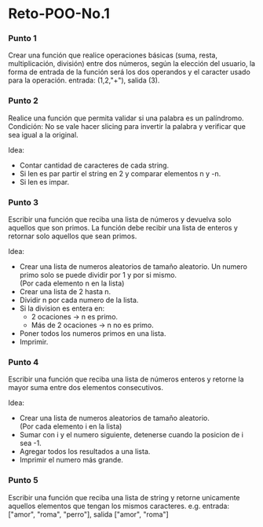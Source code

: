 # Reto-POO-No.1
### Punto 1
Crear una función que realice operaciones básicas (suma, resta, multiplicación, división) entre dos números, según la elección del usuario, la forma de entrada de la función será los dos operandos y el caracter usado para la operación. entrada: (1,2,"+"), salida (3).

### Punto 2
Realice una función que permita validar si una palabra es un palíndromo. Condición: No se vale hacer slicing para invertir la palabra y verificar que sea igual a la original.

Idea: 
- Contar cantidad de caracteres de cada string.
- Si len es par partir el string en 2 y comparar elementos n y -n.
- Si len es impar.

### Punto 3
Escribir una función que reciba una lista de números y devuelva solo aquellos que son primos. La función debe recibir una lista de enteros y retornar solo aquellos que sean primos.  

Idea:
- Crear una lista de numeros aleatorios de tamaño aleatorio.
Un numero primo solo se puede dividir por 1 y por si mismo.  
(Por cada elemento n en la lista)
- Crear una lista de 2 hasta n.
- Dividir n por cada numero de la lista.
- Si la division es entera en:
  - 2 ocaciones → n es primo.
  - Más de 2 ocaciones → n no es primo.
- Poner todos los numeros primos en una lista.
- Imprimir.

### Punto 4
Escribir una función que reciba una lista de números enteros y retorne la mayor suma entre dos elementos consecutivos.  

Idea:
- Crear una lista de numeros aleatorios de tamaño aleatorio.  
(Por cada elemento i en la lista)
- Sumar con i y el numero siguiente, detenerse cuando la posicion de i sea -1.
- Agregar todos los resultados a una lista.
- Imprimir el numero más grande.

### Punto 5
Escribir una función que reciba una lista de string y retorne unicamente aquellos elementos que tengan los mismos caracteres. e.g. entrada: ["amor", "roma", "perro"], salida ["amor", "roma"]

